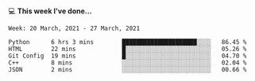 💻 **This week I've done...**

<!--START_SECTION:waka-->
```text
Week: 20 March, 2021 - 27 March, 2021

Python      6 hrs 3 mins        █████████████████████░░░░   86.45 % 
HTML        22 mins             █░░░░░░░░░░░░░░░░░░░░░░░░   05.26 % 
Git Config  19 mins             █░░░░░░░░░░░░░░░░░░░░░░░░   04.70 % 
C++         8 mins              ░░░░░░░░░░░░░░░░░░░░░░░░░   02.04 % 
JSON        2 mins              ░░░░░░░░░░░░░░░░░░░░░░░░░   00.66 %
```
<!--END_SECTION:waka-->
